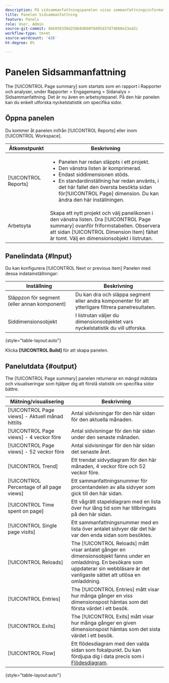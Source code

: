 ```yaml
---
description: På sidsammanfattningspanelen visas sammanfattningsinformation för en sida som du väljer.
title: Panelen Sidsammanfattning
feature: Panels
role: User, Admin
source-git-commit: 4bb950350d258b8d608f6d95d37d7d860e23ed2c
workflow-type: tm+mt
source-wordcount: '426'
ht-degree: 0%

---
```



# Panelen Sidsammanfattning

The [!UICONTROL Page summary] som startats som en rapport i Rapporter och analyser, under Rapporter > Engagemang > Sidanalys > Sidsammanfattning. Det är nu även en arbetsytepanel. På den här panelen kan du enkelt utforska nyckelstatistik om specifika sidor.

## Öppna panelen

Du kommer åt panelen inifrån [!UICONTROL Reports] eller inom [!UICONTROL Workspace].

| Åtkomstpunkt | Beskrivning |
| --- | --- |
| [!UICONTROL Reports] | <ul><li>Panelen har redan släppts i ett projekt.</li><li>Den vänstra listen är komprimerad.</li><li>Endast siddimensionen stöds.</li><li>En standardinställning har redan använts, i det här fallet den översta besökta sidan för[!UICONTROL Page] dimension. Du kan ändra den här inställningen.</li></ul> |
| Arbetsyta | Skapa ett nytt projekt och välj panelikonen i den vänstra listen. Dra [!UICONTROL Page summary] ovanför friformstabellen. Observera att sidan [!UICONTROL Dimension Item] fältet är tomt. Välj en dimensionsobjekt i listrutan. |

## Panelindata {#Input}

Du kan konfigurera [!UICONTROL Next or previous item] Panelen med dessa indatainställningar:

| Inställning | Beskrivning |
| --- | --- |
| Släppzon för segment (eller annan komponent) | Du kan dra och släppa segment eller andra komponenter för att ytterligare filtrera panelresultaten. |
| Siddimensionsobjekt | I listrutan väljer du dimensionsobjektet vars nyckelstatistik du vill utforska. |

{style=&quot;table-layout:auto&quot;}

Klicka **[!UICONTROL Build]** för att skapa panelen.

## Panelutdata {#output}

The [!UICONTROL Page summary] panelen returnerar en mängd mätdata och visualiseringar som hjälper dig att förstå statistik om specifika sidor bättre.

| Mätning/visualisering | Beskrivning |
| --- | --- |
| [!UICONTROL Page views] - Aktuell månad hittills | Antal sidvisningar för den här sidan för den aktuella månaden. |
| [!UICONTROL Page views] - 4 veckor före | Antal sidvisningar för den här sidan under den senaste månaden. |
| [!UICONTROL Page views] - 52 veckor före | Antal sidvisningar för den här sidan det senaste året. |
| [!UICONTROL Trend] | Ett trendat sidvydiagram för den här månaden, 4 veckor före och 52 veckor före. |
| [!UICONTROL Percentage of all page views] | Ett sammanfattningsnummer för procentandelen av alla sidvyer som gick till den här sidan. |
| [!UICONTROL Time spent on page] | Ett vågrätt stapeldiagram med en lista över hur lång tid som har tillbringats på den här sidan. |
| [!UICONTROL Single page visits] | Ett sammanfattningsnummer med en lista över antalet sidvyer där det här var den enda sidan som besöktes. |
| [!UICONTROL Reloads] | The [!UICONTROL Reloads] mått visar antalet gånger en dimensionsobjekt fanns under en omladdning. En besökare som uppdaterar sin webbläsare är det vanligaste sättet att utlösa en omladdning. |
| [!UICONTROL Entries] | The [!UICONTROL Entries] mått visar hur många gånger en viss dimensionspost hämtas som det första värdet i ett besök. |
| [!UICONTROL Exits] | The [!UICONTROL Exits] mått visar hur många gånger en given dimensionspost hämtas som det sista värdet i ett besök. |
| [!UICONTROL Flow] | Ett flödesdiagram med den valda sidan som fokalpunkt. Du kan fördjupa dig i data precis som i [Flödesdiagram](/help/analyze/analysis-workspace/visualizations/c-flow/creating-flow-report.md). |

{style=&quot;table-layout:auto&quot;}
